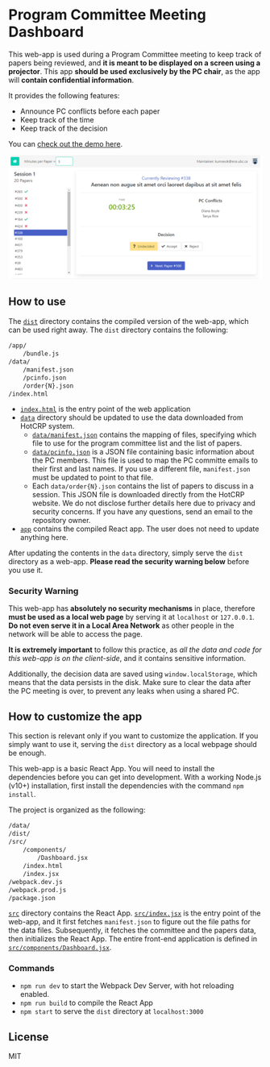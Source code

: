 # Program Committee Meeting Dashboard

This web-app is used during a Program Committee meeting to keep track of papers being reviewed, and **it is meant to be displayed on a screen using a projector**. This app **should be used exclusively by the PC chair**, as the app will **contain confidential information**.

It provides the following features:

* Announce PC conflicts before each paper
* Keep track of the time
* Keep track of the decision

You can [check out the demo here](https://dependablesystemslab.github.io/PCMeetingDashboard).

![screenshot](screenshot.png)


## How to use

The [`dist`](dist) directory contains the compiled version of the web-app, which can be used right away. The `dist` directory contains the following:

```
/app/
    /bundle.js
/data/
    /manifest.json
    /pcinfo.json
    /order{N}.json
/index.html
```

* [`index.html`](dist/index.html) is the entry point of the web application
* [`data`](dist/data) directory should be updated to use the data downloaded from HotCRP system.
    * [`data/manifest.json`](dist/data/manifest.json) contains the mapping of files, specifying which file to use for the program committee list and the list of papers.
    * [`data/pcinfo.json`](dist/data/pcinfo.json) is a JSON file containing basic information about the PC members. This file is used to map the PC committe emails to their first and last names. If you use a different file, `manifest.json` must be updated to point to that file.
    * Each `data/order{N}.json` contains the list of papers to discuss in a session. This JSON file is downloaded directly from the HotCRP website. We do not disclose further details here due to privacy and security concerns. If you have any questions, send an email to the repository owner.
* [`app`](dist/app) contains the compiled React app. The user does not need to update anything here.

After updating the contents in the `data` directory, simply serve the `dist` directory as a web-app. **Please read the security warning below** before you use it.

### Security Warning

This web-app has **absolutely no security mechanisms** in place, therefore **must be used as a local web page** by serving it at `localhost` or `127.0.0.1`. **Do not even serve it in a Local Area Network** as other people in the network will be able to access the page.

**It is extremely important** to follow this practice, as *all the data and code for this web-app is on the client-side*, and it contains sensitive information.

Additionally, the decision data are saved using `window.localStorage`, which means that the data persists in the disk. Make sure to clear the data after the PC meeting is over, to prevent any leaks when using a shared PC.


## How to customize the app

This section is relevant only if you want to customize the application. If you simply want to use it, serving the `dist` directory as a local webpage should be enough.

This web-app is a basic React App. You will need to install the dependencies before you can get into development. With a working Node.js (v10+) installation, first install the dependencies with the command `npm install`.

The project is organized as the following:

```
/data/
/dist/
/src/
    /components/
        /Dashboard.jsx
    /index.html
    /index.jsx
/webpack.dev.js
/webpack.prod.js
/package.json
```

[`src`](src) directory contains the React App. [`src/index.jsx`](src/index.jsx) is the entry point of the web-app, and it first fetches `manifest.json` to figure out the file paths for the data files. Subsequently, it fetches the committee and the papers data, then initializes the React App. The entire front-end application is defined in [`src/components/Dashboard.jsx`](src/components/Dashboard.jsx).

### Commands

* `npm run dev` to start the Webpack Dev Server, with hot reloading enabled.
* `npm run build` to compile the React App
* `npm start` to serve the `dist` directory at `localhost:3000`


## License

MIT
